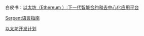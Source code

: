 白皮书：[以太坊（Ethereum ）:下一代智能合约和去中心化应用平台](https://github.com/ethereum/wiki/wiki/White-Paper-%5BChinese%5D)

[Serpent语言指南](https://github.com/ethereum/wiki/wiki/%5B%E4%B8%AD%E6%96%87%5D-Serpent%E6%8C%87%E5%8D%97)

[以太坊开发计划](https://github.com/ethereum/wiki/wiki/%E4%BB%A5%E5%A4%AA%E5%9D%8A%E5%BC%80%E5%8F%91%E8%AE%A1%E5%88%92)